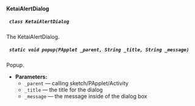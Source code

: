 #### KetaiAlertDialog

##### ` class KetaiAlertDialog`

The KetaiAlertDialog.

##### ` static void popup(PApplet _parent, String _title, String _message)`

Popup.

 * **Parameters:**
   * `_parent` — calling sketch/PApplet/Activity
   * `_title` — the title for the dialog
   * `_message` — the message inside of the dialog box
